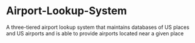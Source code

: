 # Airport-Lookup-System
A three-tiered airport lookup system that maintains databases of US places and US airports and is able to provide airports located near a given place
